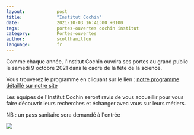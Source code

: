 ```yaml
---
layout:            post
title:             "Institut Cochin"
date:              2021-10-03 16:41:00 +0100
tags:              portes-ouvertes cochin institut
category:          Portes-ouvertes
author:            scotthamilton
language:          fr
---
```



Comme chaque année, l'Institut Cochin ouvrira ses portes au grand public le samedi 9 octobre 2021 dans le cadre de la fête de la science.

Vous trouverez le programme en cliquant sur le lien : [notre programme détaillé sur notre site](https://www.institutcochin.fr/animation/fete-de-la-science)

Les équipes de l'Institut Cochin seront ravis de vous accueillir pour vous faire découvrir leurs recherches et échanger avec vous sur leurs métiers.

NB : un pass sanitaire sera demandé à l'entrée

<div class="large">
  <img src="{{ "/media/img/COCHIN/FeteDeLaScience.jpg" | absolute_url }}" />
</div>
